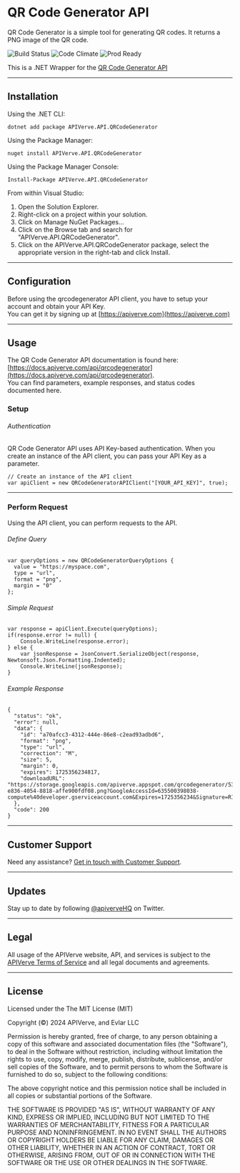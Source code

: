 QR Code Generator API
============

QR Code Generator is a simple tool for generating QR codes. It returns a PNG image of the QR code.

![Build Status](https://img.shields.io/badge/build-passing-green)
![Code Climate](https://img.shields.io/badge/maintainability-B-purple)
![Prod Ready](https://img.shields.io/badge/production-ready-blue)

This is a .NET Wrapper for the [QR Code Generator API](https://apiverve.com/marketplace/api/qrcodegenerator)

---

## Installation

Using the .NET CLI:
```
dotnet add package APIVerve.API.QRCodeGenerator
```

Using the Package Manager:
```
nuget install APIVerve.API.QRCodeGenerator
```

Using the Package Manager Console:
```
Install-Package APIVerve.API.QRCodeGenerator
```

From within Visual Studio:

1. Open the Solution Explorer.
2. Right-click on a project within your solution.
3. Click on Manage NuGet Packages...
4. Click on the Browse tab and search for "APIVerve.API.QRCodeGenerator".
5. Click on the APIVerve.API.QRCodeGenerator package, select the appropriate version in the right-tab and click Install.


---

## Configuration

Before using the qrcodegenerator API client, you have to setup your account and obtain your API Key.  
You can get it by signing up at [https://apiverve.com](https://apiverve.com)

---

## Usage

The QR Code Generator API documentation is found here: [https://docs.apiverve.com/api/qrcodegenerator](https://docs.apiverve.com/api/qrcodegenerator).  
You can find parameters, example responses, and status codes documented here.

### Setup

###### Authentication
QR Code Generator API uses API Key-based authentication. When you create an instance of the API client, you can pass your API Key as a parameter.

```
// Create an instance of the API client
var apiClient = new QRCodeGeneratorAPIClient("[YOUR_API_KEY]", true);
```

---


### Perform Request
Using the API client, you can perform requests to the API.

###### Define Query

```
var queryOptions = new QRCodeGeneratorQueryOptions {
  value = "https://myspace.com",
  type = "url",
  format = "png",
  margin = "0"
};
```

###### Simple Request

```
var response = apiClient.Execute(queryOptions);
if(response.error != null) {
	Console.WriteLine(response.error);
} else {
    var jsonResponse = JsonConvert.SerializeObject(response, Newtonsoft.Json.Formatting.Indented);
    Console.WriteLine(jsonResponse);
}
```

###### Example Response

```
{
  "status": "ok",
  "error": null,
  "data": {
    "id": "a70afcc3-4312-444e-86e8-c2ead93adbd6",
    "format": "png",
    "type": "url",
    "correction": "M",
    "size": 5,
    "margin": 0,
    "expires": 1725356234817,
    "downloadURL": "https://storage.googleapis.com/apiverve.appspot.com/qrcodegenerator/5397ce9e-e836-4054-8818-affe900fdf08.png?GoogleAccessId=635500398038-compute%40developer.gserviceaccount.com&Expires=1725356234&Signature=R1xB3a98C84ErpGbMLU0cbQkAjKuGMci2escPqjJS98czgoBpaet77o3fZJqbce39EM5zD8eBKUvfqo1O4Lcsxm8mJaD2jQzYhUfuUFU9R89PmnZCQPTsELW2Q%2BnA4sKyQaRBTT2el8Ul9tuqz83jMwrB2JQSeDGKkeY4bIiDWNkcA%2BigLpYbxshYLmensgnkZewaa%2FIhu%2F8S7W89mwIPpeMQhJW4FMNdIVgVRnmQnAeBIrKWdYLNfuOZ0mgbSoFN7S3VIj4EkOfB%2BW04IWQlwKfof9QAamJRCdBHGFX1fTbMEYyFruVj6Iec4r%2BHQxwkNspO%2FvRZy0Na5Rv5I8MFg%3D%3D"
  },
  "code": 200
}
```

---

## Customer Support

Need any assistance? [Get in touch with Customer Support](https://apiverve.com/contact).

---

## Updates
Stay up to date by following [@apiverveHQ](https://twitter.com/apiverveHQ) on Twitter.

---

## Legal

All usage of the APIVerve website, API, and services is subject to the [APIVerve Terms of Service](https://apiverve.com/terms) and all legal documents and agreements.

---

## License
Licensed under the The MIT License (MIT)

Copyright (&copy;) 2024 APIVerve, and Evlar LLC

Permission is hereby granted, free of charge, to any person obtaining a copy of this software and associated documentation files (the "Software"), to deal in the Software without restriction, including without limitation the rights to use, copy, modify, merge, publish, distribute, sublicense, and/or sell copies of the Software, and to permit persons to whom the Software is furnished to do so, subject to the following conditions:

The above copyright notice and this permission notice shall be included in all copies or substantial portions of the Software.

THE SOFTWARE IS PROVIDED "AS IS", WITHOUT WARRANTY OF ANY KIND, EXPRESS OR IMPLIED, INCLUDING BUT NOT LIMITED TO THE WARRANTIES OF MERCHANTABILITY, FITNESS FOR A PARTICULAR PURPOSE AND NONINFRINGEMENT. IN NO EVENT SHALL THE AUTHORS OR COPYRIGHT HOLDERS BE LIABLE FOR ANY CLAIM, DAMAGES OR OTHER LIABILITY, WHETHER IN AN ACTION OF CONTRACT, TORT OR OTHERWISE, ARISING FROM, OUT OF OR IN CONNECTION WITH THE SOFTWARE OR THE USE OR OTHER DEALINGS IN THE SOFTWARE.